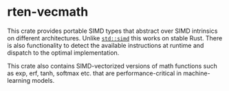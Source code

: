 # rten-vecmath

This crate provides portable SIMD types that abstract over SIMD intrinsics on
different architectures. Unlike
[`std::simd`](https://doc.rust-lang.org/std/simd/index.html) this works on
stable Rust. There is also functionality to detect the available instructions
at runtime and dispatch to the optimal implementation.

This crate also contains SIMD-vectorized versions of math functions such as exp,
erf, tanh, softmax etc. that are performance-critical in machine-learning
models.
